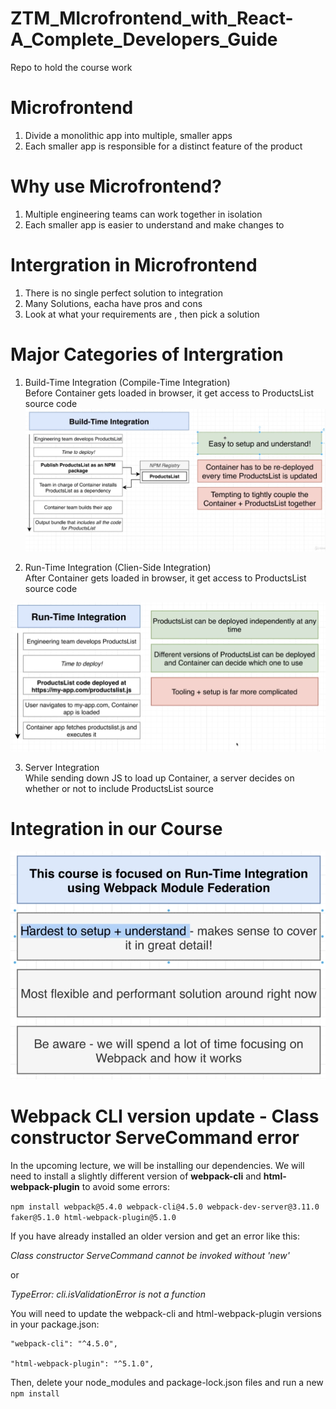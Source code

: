 # ZTM_MIcrofrontend_with_React-A_Complete_Developers_Guide
Repo to hold the course work


# Microfrontend

1. Divide a monolithic app into multiple, smaller apps
2. Each smaller app is responsible for a distinct feature of the product

# Why use Microfrontend?

1. Multiple engineering teams can work together in isolation
2. Each smaller app is easier to understand and make changes to 

# Intergration in Microfrontend

1. There is no single perfect solution to integration
2. Many Solutions, eacha have pros and cons 
3. Look at what your requirements are , then pick a solution

# Major Categories of Intergration

1. Build-Time Integration (Compile-Time Integration)  
  Before Container gets loaded in browser, it get access to ProductsList source code
![BuildTime](./BuiltTimeIntegration.png)


2. Run-Time Integration (Clien-Side Integration)  
  After Container gets loaded in browser, it get access to ProductsList source code

![BuildTime](./RunTimeIntegration.png)


3. Server Integration  
  While sending down JS to load up Container, a server decides on whether or not to 
include ProductsList source

# Integration in our Course

![Integration](./IntegrationFollowed.png)

# Webpack CLI version update - Class constructor ServeCommand error

In the upcoming lecture, we will be installing our dependencies. We will need to install a slightly different version of **webpack-cli** and **html-webpack-plugin** to avoid some errors:

`npm install webpack@5.4.0 webpack-cli@4.5.0 webpack-dev-server@3.11.0 faker@5.1.0 html-webpack-plugin@5.1.0`

If you have already installed an older version and get an error like this:

*Class constructor ServeCommand cannot be invoked without 'new'*

or

*TypeError: cli.isValidationError is not a function*

You will need to update the webpack-cli and html-webpack-plugin versions in your package.json:

    "webpack-cli": "^4.5.0",

    "html-webpack-plugin": "^5.1.0",

Then, delete your node_modules and package-lock.json files and run a new `npm install`